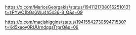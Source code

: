 https://x.com/MariosGeorgakis/status/1941121708016251013?t=zPYwO1bGs6Wu4h5x36-8_Q&s=09

https://x.com/macjshiggins/status/1941554273059471530?t=Kd5xeoy0RUUrndqqsTrprQ&s=09